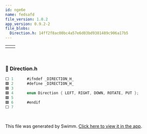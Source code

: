 ```yaml
---
id: nge6e
name: fedsafd
file_version: 1.0.2
app_version: 0.9.2-2
file_blobs:
  Direction.h: 14ff2f8ac00bc4a57e6d03bd9381489c906a17b5
---
```


| | |
|---|---|
| | |

<br/>

<!-- NOTE-swimm-snippet: the lines below link your snippet to Swimm -->
### 📄 Direction.h
```c
⬜ 1      #ifndef _DIRECTION_H_
🟩 2      #define _DIRECTION_H_
🟩 3      
🟩 4      enum Direction { LEFT, RIGHT, DOWN, ROTATE, PUT };
🟩 5      
🟩 6      #endif
⬜ 7      
```

<br/>

This file was generated by Swimm. [Click here to view it in the app](https://swimm-web-app.web.app/repos/Z2l0aHViJTNBJTNBVGV0cmlzLS0tVjIlM0ElM0FEYW5pZWxDNw==/docs/nge6e).